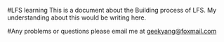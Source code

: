 #LFS learning
This is a document about the Building process of LFS.
My understanding about this would be writing here.

#Any problems or questions please email me at geekyang@foxmail.com
